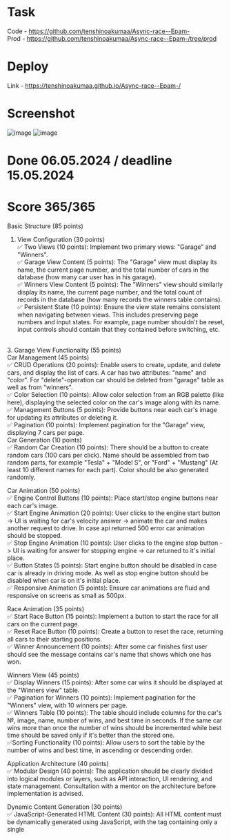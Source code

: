# Task
Code - https://github.com/tenshinoakumaa/Async-race--Epam-  <br />
Prod - https://github.com/tenshinoakumaa/Async-race--Epam-/tree/prod

# Deploy
Link - https://tenshinoakumaa.github.io/Async-race--Epam-/

# Screenshot
![image](https://github.com/tenshinoakumaa/Async-race--Epam-/assets/123018377/2b61b01f-0aea-4d69-882d-bdda0563f26f)
![image](https://github.com/tenshinoakumaa/Async-race--Epam-/assets/123018377/ce7e0c56-c0b9-429a-96ab-68cd51322e4b)



# Done 06.05.2024 / deadline 15.05.2024
# Score 365/365

Basic Structure (85 points)<br/>
1. View Configuration (30 points) <br/> 
✅ Two Views (10 points): Implement two primary views: "Garage" and "Winners". <br/>
✅ Garage View Content (5 points): The "Garage" view must display its name, the current page number, and the total number of cars in the database (how many car user has in his garage). <br/>
✅ Winners View Content (5 points): The "Winners" view should similarly display its name, the current page number, and the total count of records in the database (how many records the winners table contains). <br/>
✅ Persistent State (10 points): Ensure the view state remains consistent when navigating between views. This includes preserving page numbers and input states. For example, page number shouldn't be reset, input controls should contain that they contained before switching, etc.
<br/>
3. Garage View Functionality (55 points)<br/>
Car Management (45 points)<br/>
 ✅ CRUD Operations (20 points): Enable users to create, update, and delete cars, and display the list of cars. A car has two attributes: "name" and "color". For "delete"-operation car should be deleted from "garage" table as well as from "winners".<br/>
 ✅ Color Selection (10 points): Allow color selection from an RGB palette (like here), displaying the selected color on the car's image along with its name.<br/>
 ✅ Management Buttons (5 points): Provide buttons near each car's image for updating its attributes or deleting it.<br/>
 ✅ Pagination (10 points): Implement pagination for the "Garage" view, displaying 7 cars per page.<br/>
Car Generation (10 points)<br/>
 ✅ Random Car Creation (10 points): There should be a button to create random cars (100 cars per click). Name should be assembled from two random parts, for example "Tesla" + "Model S", or "Ford" + "Mustang" (At least 10 different names for each part). Color should be also generated randomly.<br/>


Car Animation (50 points)<br/>
 ✅ Engine Control Buttons (10 points): Place start/stop engine buttons near each car's image.<br/>
 ✅ Start Engine Animation (20 points): User clicks to the engine start button -> UI is waiting for car's velocity answer -> animate the car and makes another request to drive. In case api returned 500 error car animation should be stopped.<br/>
 ✅ Stop Engine Animation (10 points): User clicks to the engine stop button -> UI is waiting for answer for stopping engine -> car returned to it's initial place.<br/>
 ✅ Button States (5 points): Start engine button should be disabled in case car is already in driving mode. As well as stop engine button should be disabled when car is on it's initial place.<br/>
 ✅ Responsive Animation (5 points): Ensure car animations are fluid and responsive on screens as small as 500px.<br/>



 Race Animation (35 points)<br/>
 ✅ Start Race Button (15 points): Implement a button to start the race for all cars on the current page.<br/>
 ✅ Reset Race Button (10 points): Create a button to reset the race, returning all cars to their starting positions.<br/>
 ✅ Winner Announcement (10 points): After some car finishes first user should see the message contains car's name that shows which one has won.<br/>


 Winners View (45 points)<br/>
 ✅ Display Winners (15 points): After some car wins it should be displayed at the "Winners view" table.<br/>
 ✅ Pagination for Winners (10 points): Implement pagination for the "Winners" view, with 10 winners per page.<br/>
 ✅ Winners Table (10 points): The table should include columns for the car's №, image, name, number of wins, and best time in seconds. If the same car wins more than once the number of wins should be incremented while best time should be saved only if it's better than the stored one.<br/>
 ✅Sorting Functionality (10 points): Allow users to sort the table by the number of wins and best time, in ascending or descending order.<br/>


 Application Architecture (40 points)<br/>
 ✅ Modular Design (40 points): The application should be clearly divided into logical modules or layers, such as API interaction, UI rendering, and state management. Consultation with a mentor on the architecture before implementation is advised.<br/>

Dynamic Content Generation (30 points)<br/>
 ✅ JavaScript-Generated HTML Content (30 points): All HTML content must be dynamically generated using JavaScript, with the <body> tag containing only a single <script> tag.<br/>

Single Page Application (25 points)<br/>
 ✅ SPA Implementation (25 points): The application must be a Single Page Application (SPA) using either React v18+ or Angular v17+. All content must be generated using TypeScript with strict and noImplicitAny settings enabled in tsconfig.json, ensuring seamless user experience without page reloads during navigation.<br/>

 ✅ Use of Webpack or Similar (20 points): Implement Webpack or another bundling tool to compile the project into a minimal set of files, ideally one HTML file, one JS file, and one CSS file. Ensure that the configuration enforces TypeScript strict type checking.<br/>

 Code Quality and Standards (15 points)<br/>
 ✅ Eslint with Airbnb Style Guide (15 points): Code must adhere to the Airbnb ESLint configuration to maintain code quality, as outlined in the Airbnb style guide. Specific rules may be adjusted only with mentor approval, and there should be no ESLint errors or warnings.<br/>

 Code Organization and Efficiency (15 points)<br/>
 ✅ Function Modularization (10 points): Code should be organized into small, clearly named functions with specific purposes. Each function should not exceed 40 lines, reflecting strong typing and avoiding the use of magic numbers or strings.<br/>
 ✅ Code Duplication and Magic Numbers (5 points): Minimize code duplication and maintain readability by avoiding the use of magic numbers or strings throughout the codebase.<br/>


 Prettier and ESLint Configuration (10 points)<br/>
 ✅ Prettier Setup (5 points): Prettier is correctly set up with two scripts in package.json: format for auto-formatting and ci:format for checking issues.<br/>
 ✅ ESLint Configuration (5 points): ESLint is configured with the Airbnb style guide. A lint script in package.json runs ESLint checks. Configuration files should reflect strict TypeScript settings as per tsconfig.json.<br/>

 Overall Code Quality (35 points)<br/>
 ✅ (Up to 35 points) Discretionary points awarded by the reviewer based on overall code quality, readability<br/>
 
